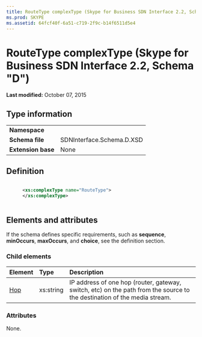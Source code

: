 ```yaml
---
title: RouteType complexType (Skype for Business SDN Interface 2.2, Schema "D")
ms.prod: SKYPE
ms.assetid: 64fcf40f-6a51-c719-2f9c-b14f6511d5e4
---
```



# RouteType complexType (Skype for Business SDN Interface 2.2, Schema "D")

 **Last modified:** October 07, 2015
  
    
    


## Type information


|||
|:-----|:-----|
|**Namespace**||
|**Schema file**|SDNInterface.Schema.D.XSD |
|**Extension base**|None |
   

## Definition


```XML

      <xs:complexType name="RouteType">
      </xs:complexType>
      
```


## Elements and attributes

If the schema defines specific requirements, such as **sequence**, **minOccurs**, **maxOccurs**, and **choice**, see the definition section. 
  
    
    

### Child elements



|**Element**|**Type**|**Description**|
|:-----|:-----|:-----|
| [Hop](hop-element.md)|xs:string |IP address of one hop (router, gateway, switch, etc) on the path from the source to the destination of the media stream. |
   

### Attributes

None. 
  
    
    

